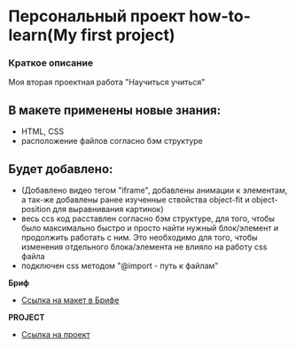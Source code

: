 
# Персональный проект how-to-learn(My first project)
### Краткое описание
Моя вторая проектная работа "Научиться учиться"

## В макете применены новые знания:
- HTML, CSS 
- расположение файлов согласно бэм структуре

<!-- ! в раздел Будет добавлено пишут только ту реализацию , которую только будут реализовать. В данном случаи все реализовано , можно переместить все в один блок  В макете применены новые знания -->
## Будет добавлено:
- (Добавлено видео тегом "iframe", добавлены анимации к элементам, а так-же добавлены ранее изученные ствойства     object-fit и object-position для выравнивания картинок)
- весь ccs код расставлен согласно бэм структуре, для того, чтобы было максимально быстро и просто найти нужный блок/элемент и продолжить работать с ним. Это необходимо для того, чтобы изменения отдельного блока/элемента не влияло на работу css файла
- подключен css методом "@import - путь к файлам"

**Бриф**

- [Ссылка на макет в Брифе](https://code.s3.yandex.net/web-developer/project-1/sprint-2-brief.pdf)

**PROJECT**

- [Ссылка на проект](https://arnodorian277.github.io/how-to-learn/)